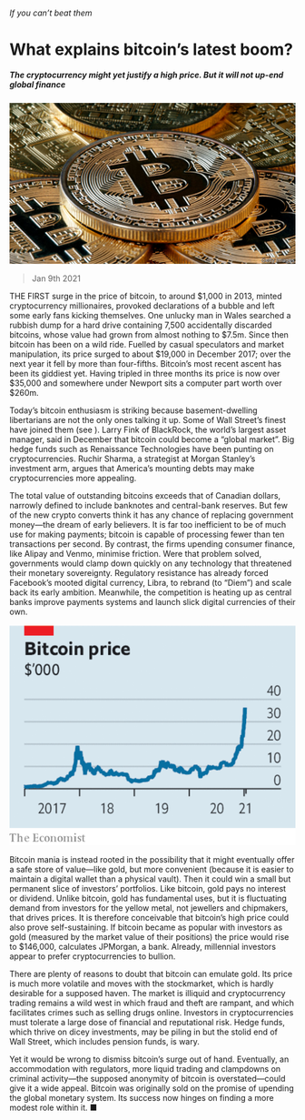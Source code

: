 ###### If you can’t beat them

# What explains bitcoin’s latest boom? 

##### The cryptocurrency might yet justify a high price. But it will not up-end global finance 

![image](images/20210109_ldp501.jpg) 

> Jan 9th 2021 


THE FIRST surge in the price of bitcoin, to around $1,000 in 2013, minted cryptocurrency millionaires, provoked declarations of a bubble and left some early fans kicking themselves. One unlucky man in Wales searched a rubbish dump for a hard drive containing 7,500 accidentally discarded bitcoins, whose value had grown from almost nothing to $7.5m. Since then bitcoin has been on a wild ride. Fuelled by casual speculators and market manipulation, its price surged to about $19,000 in December 2017; over the next year it fell by more than four-fifths. Bitcoin’s most recent ascent has been its giddiest yet. Having tripled in three months its price is now over $35,000 and somewhere under Newport sits a computer part worth over $260m.


Today’s bitcoin enthusiasm is striking because basement-dwelling libertarians are not the only ones talking it up. Some of Wall Street’s finest have joined them (see ). Larry Fink of BlackRock, the world’s largest asset manager, said in December that bitcoin could become a “global market”. Big hedge funds such as Renaissance Technologies have been punting on cryptocurrencies. Ruchir Sharma, a strategist at Morgan Stanley’s investment arm, argues that America’s mounting debts may make cryptocurrencies more appealing.



The total value of outstanding bitcoins exceeds that of Canadian dollars, narrowly defined to include banknotes and central-bank reserves. But few of the new crypto converts think it has any chance of replacing government money—the dream of early believers. It is far too inefficient to be of much use for making payments; bitcoin is capable of processing fewer than ten transactions per second. By contrast, the firms upending consumer finance, like Alipay and Venmo, minimise friction. Were that problem solved, governments would clamp down quickly on any technology that threatened their monetary sovereignty. Regulatory resistance has already forced Facebook’s mooted digital currency, Libra, to rebrand (to “Diem”) and scale back its early ambition. Meanwhile, the competition is heating up as central banks improve payments systems and launch slick digital currencies of their own.

![image](images/20210109_LDC351.png) 



Bitcoin mania is instead rooted in the possibility that it might eventually offer a safe store of value—like gold, but more convenient (because it is easier to maintain a digital wallet than a physical vault). Then it could win a small but permanent slice of investors’ portfolios. Like bitcoin, gold pays no interest or dividend. Unlike bitcoin, gold has fundamental uses, but it is fluctuating demand from investors for the yellow metal, not jewellers and chipmakers, that drives prices. It is therefore conceivable that bitcoin’s high price could also prove self-sustaining. If bitcoin became as popular with investors as gold (measured by the market value of their positions) the price would rise to $146,000, calculates JPMorgan, a bank. Already, millennial investors appear to prefer cryptocurrencies to bullion.


There are plenty of reasons to doubt that bitcoin can emulate gold. Its price is much more volatile and moves with the stockmarket, which is hardly desirable for a supposed haven. The market is illiquid and cryptocurrency trading remains a wild west in which fraud and theft are rampant, and which facilitates crimes such as selling drugs online. Investors in cryptocurrencies must tolerate a large dose of financial and reputational risk. Hedge funds, which thrive on dicey investments, may be piling in but the stolid end of Wall Street, which includes pension funds, is wary.


Yet it would be wrong to dismiss bitcoin’s surge out of hand. Eventually, an accommodation with regulators, more liquid trading and clampdowns on criminal activity—the supposed anonymity of bitcoin is overstated—could give it a wide appeal. Bitcoin was originally sold on the promise of upending the global monetary system. Its success now hinges on finding a more modest role within it. ■

